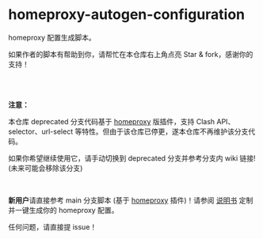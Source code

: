 # homeproxy-autogen-configuration



homeproxy 配置生成脚本。

如果作者的脚本有帮助到你，请帮忙在本仓库右上角点亮 Star & fork，感谢你的支持！

<br/>

<br/>

**注意：**

本仓库 deprecated 分支代码基于 [homeproxy](https://github.com/muink) 版插件，支持 Clash API、selector、url-select 等特性。但由于该仓库已停更，遂本仓库不再维护该分支代码。

如果你希望继续使用它，请手动切换到 deprecated 分支并参考分支内 wiki 链接! (未来可能会移除该分支)

<br/>

**新用户**请直接参考 main 分支脚本 (基于 [homeproxy](https://github.com/immortalwrt/homeproxy) 插件)！请参阅 [说明书](https://thisisian-w.github.io/2024/10/30/homeproxy-one-click-configure-scripts) 定制并一键生成你的 homeproxy 配置。

任何问题，请直接提 issue！